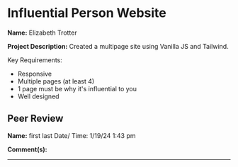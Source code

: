 # Influential Person Website


**Name:** Elizabeth Trotter

**Project Description:** Created a multipage site using Vanilla JS and Tailwind. 

Key Requirements:

- Responsive
- Multiple pages (at least 4)
- 1 page must be why it's influential to you
- Well designed 


## Peer Review
**Name:** first last Date/ Time: 1/19/24 1:43 pm

**Comment(s):** 



---
